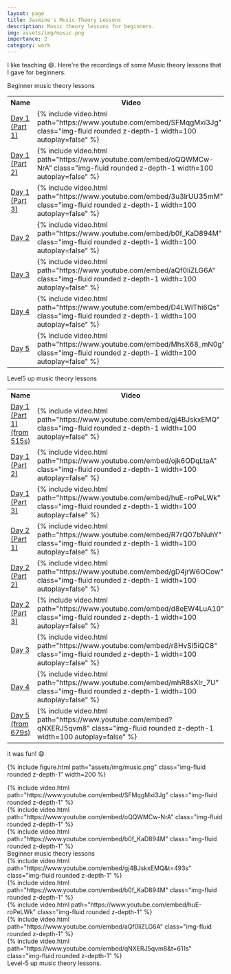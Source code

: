 ```yaml
---
layout: page
title: Jasmine's Music Theory Lessons
description: Music theory lessons for beginners.
img: assets/img/music.png
importance: 2
category: work
---
```


I like teaching :smile:. Here're the recordings of some Music theory lessons that I gave for beginners.

<div class="caption">
    Beginner music theory lessons
</div>

<div class="Music Theory Lessons Beginner">
    <table>
    <tr>
        <th> Name </th>
        <th> Video </th>
    </tr>
    <tr>
      <td class="name"><a href="https://www.youtube.com/embed/SFMqgMxi3Jg"> Day 1 (Part 1) </a></td>
      <td><div class="col-sm mt-0 mb-0 mt-md-0">{% include video.html path="https://www.youtube.com/embed/SFMqgMxi3Jg" class="img-fluid rounded z-depth-1 width=100 autoplay=false" %}</div></td>
    </tr>
    <tr>
      <td class="name"><a href="https://www.youtube.com/embed/oQQWMCw-NrA"> Day 1 (Part 2) </a></td>
      <td><div class="col-sm mt-0 mb-0 mt-md-0">{% include video.html path="https://www.youtube.com/embed/oQQWMCw-NrA" class="img-fluid rounded z-depth-1 width=100 autoplay=false" %} </div></td>
    </tr>
    <tr>
      <td class="name"><a href="https://www.youtube.com/watch?v=3u3IrUU35mM"> Day 1 (Part 3) </a></td>
      <td><div class="col-sm mt-0 mb-0 mt-md-0">{% include video.html path="https://www.youtube.com/embed/3u3IrUU35mM" class="img-fluid rounded z-depth-1 width=100 autoplay=false" %} </div></td>
    </tr>
    <tr>
      <td class="name"><a href="https://www.youtube.com/watch?v=b0f_KaD894M"> Day 2 </a></td>
      <td><div class="col-sm mt-0 mb-0 mt-md-0">{% include video.html path="https://www.youtube.com/embed/b0f_KaD894M" class="img-fluid rounded z-depth-1 width=100 autoplay=false" %} </div></td>
    <tr>
      <td class="name"><a href="https://www.youtube.com/embed/aQf0liZLG6A"> Day 3 </a></td>
      <td><div class="col-sm mt-0 mb-0 mt-md-0">{% include video.html path="https://www.youtube.com/embed/aQf0liZLG6A" class="img-fluid rounded z-depth-1 width=100 autoplay=false" %} </div></td>
    </tr>
    <tr>
      <td class="name"><a href="https://www.youtube.com/embed/D4LWIThi6Qs"> Day 4 </a></td>
      <td><div class="col-sm mt-0 mb-0 mt-md-0">{% include video.html path="https://www.youtube.com/embed/D4LWIThi6Qs" class="img-fluid rounded z-depth-1 width=100 autoplay=false" %} </div></td>
    </tr>
    <tr>
      <td class="name"><a href="https://www.youtube.com/embed/MhsX68_mN0g"> Day 5 </a></td>
      <td><div class="col-sm mt-0 mb-0 mt-md-0">{% include video.html path="https://www.youtube.com/embed/MhsX68_mN0g" class="img-fluid rounded z-depth-1 width=100 autoplay=false" %} </div></td>
    </tr>
    </table>
</div>

<div></div>

<div class="caption">
    Level5 up music theory lessons
</div>

<div class="Music Theory Lessons Level5 up">
    <table>
    <tr>
        <th> Name </th>
        <th> Video </th>
    </tr>
    <tr>
      <td class="name"><a href="https://www.youtube.com/watch?v=gj4BJskxEMQ&t=515s"> Day 1 (Part 1) (from 515s) </a></td>
      <td><div class="col-sm mt-0 mb-0 mt-md-0">{% include video.html path="https://www.youtube.com/embed/gj4BJskxEMQ" class="img-fluid rounded z-depth-1 width=100 autoplay=false" %}</div></td>
    </tr>
    <tr>
      <td class="name"><a href="https://www.youtube.com/embed/ojk6ODqLtaA"> Day 1 (Part 2) </a></td>
      <td><div class="col-sm mt-0 mb-0 mt-md-0">{% include video.html path="https://www.youtube.com/embed/ojk6ODqLtaA" class="img-fluid rounded z-depth-1 width=100 autoplay=false" %}</div></td>
    </tr>
    <tr>
      <td class="name"><a href="https://www.youtube.com/embed/huE-roPeLWk"> Day 1 (Part 3) </a></td>
      <td><div class="col-sm mt-0 mb-0 mt-md-0">{% include video.html path="https://www.youtube.com/embed/huE-roPeLWk" class="img-fluid rounded z-depth-1 width=100 autoplay=false" %}</div></td>
    </tr>
    <tr>
      <td class="name"><a href="https://www.youtube.com/embed/R7rQ07bNuhY"> Day 2 (Part 1) </a></td>
      <td><div class="col-sm mt-0 mb-0 mt-md-0">{% include video.html path="https://www.youtube.com/embed/R7rQ07bNuhY" class="img-fluid rounded z-depth-1 width=100 autoplay=false" %}</div></td>
    </tr>
    <tr>
      <td class="name"><a href="https://www.youtube.com/embed/gD4jrW6OCow"> Day 2 (Part 2) </a></td>
      <td><div class="col-sm mt-0 mb-0 mt-md-0">{% include video.html path="https://www.youtube.com/embed/gD4jrW6OCow" class="img-fluid rounded z-depth-1 width=100 autoplay=false" %}</div></td>
    </tr>
    <tr>
      <td class="name"><a href="https://www.youtube.com/embed/d8eEW4LuA10"> Day 2 (Part 3) </a></td>
      <td><div class="col-sm mt-0 mb-0 mt-md-0">{% include video.html path="https://www.youtube.com/embed/d8eEW4LuA10" class="img-fluid rounded z-depth-1 width=100 autoplay=false" %}</div></td>
    </tr>
    <tr>
      <td class="name"><a href="https://www.youtube.com/embed/r8HvSl5iQC8"> Day 3 </a></td>
      <td><div class="col-sm mt-0 mb-0 mt-md-0">{% include video.html path="https://www.youtube.com/embed/r8HvSl5iQC8" class="img-fluid rounded z-depth-1 width=100 autoplay=false" %}</div></td>
    </tr>
    <tr>
      <td class="name"><a href="https://www.youtube.com/embed/mhR8sXIr_7U"> Day 4 </a></td>
      <td><div class="col-sm mt-0 mb-0 mt-md-0">{% include video.html path="https://www.youtube.com/embed/mhR8sXIr_7U" class="img-fluid rounded z-depth-1 width=100 autoplay=false" %}</div></td>
    </tr>
    <tr>
      <td class="name"><a href="https://www.youtube.com/watch?v=qNXERJ5qvm8&t=679s"> Day 5 (from 679s) </a></td>
      <td><div class="col-sm mt-0 mb-0 mt-md-0">{% include video.html path="https://www.youtube.com/embed?qNXERJ5qvm8" class="img-fluid rounded z-depth-1 width=100 autoplay=false" %}</div></td>
    </tr>
    </table>
</div>


it was fun! :smile:

{% include figure.html path="assets/img/music.png" class="img-fluid rounded z-depth-1" width=200 %}


<div class="row mt-3">
    <div class="col-sm mt-3 mt-md-0">
        {% include video.html path="https://www.youtube.com/embed/SFMqgMxi3Jg" class="img-fluid rounded z-depth-1" %}
    </div>
    <div class="col-sm mt-3 mt-md-0">
        {% include video.html path="https://www.youtube.com/embed/oQQWMCw-NrA" class="img-fluid rounded z-depth-1" %}
    </div>
    <div class="col-sm mt-3 mt-md-0">
        {% include video.html path="https://www.youtube.com/embed/b0f_KaD894M" class="img-fluid rounded z-depth-1" %}
    </div>
</div>
<div class="caption">
    Beginner music theory lessons
</div>


<div class="row mt-3">
    <div class="col-sm mt-3 mt-md-0">
        {% include video.html path="https://www.youtube.com/embed/gj4BJskxEMQ&t=493s" class="img-fluid rounded z-depth-1" %}
    </div>
    <div class="col-sm mt-3 mt-md-0">
        {% include video.html path="https://www.youtube.com/embed/b0f_KaD894M" class="img-fluid rounded z-depth-1" %}
    </div>
    <div class="col-sm mt-3 mt-md-0">
        {% include video.html path="https://www.youtube.com/embed/huE-roPeLWk" class="img-fluid rounded z-depth-1" %}
    </div>
    <div class="col-sm mt-3 mt-md-0">
        {% include video.html path="https://www.youtube.com/embed/aQf0liZLG6A" class="img-fluid rounded z-depth-1" %}
    </div>
    <div class="col-sm mt-3 mt-md-0">
        {% include video.html path="https://www.youtube.com/embed/qNXERJ5qvm8&t=611s" class="img-fluid rounded z-depth-1" %}
    </div>
</div>
<div class="caption">
    Level-5 up music theory lessons.
</div>
